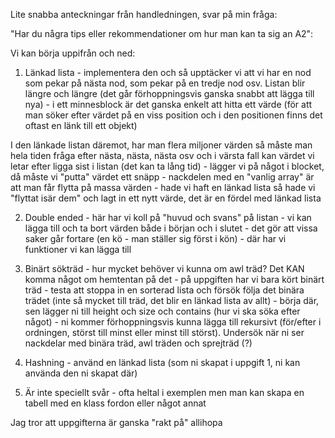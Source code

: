 Lite snabba anteckningar från handledningen, svar på min fråga:

"Har du några tips eller rekommendationer om hur man kan ta sig an A2":

Vi kan börja uppifrån och ned:

1. Länkad lista - implementera den och så upptäcker vi att vi har en nod som pekar på nästa nod, som pekar på en tredje nod osv. Listan blir längre och längre (det går förhoppningsvis ganska snabbt att lägga till nya) - i ett minnesblock är det ganska enkelt att hitta ett värde (för att man söker efter värdet på en viss position och i den positionen finns det oftast en länk till ett objekt)

I den länkade listan däremot, har man flera miljoner värden så måste man hela tiden fråga efter nästa, nästa, nästa osv och i värsta fall kan värdet vi letar efter ligga sist i listan (det kan ta lång tid) - lägger vi på något i blocket, då måste vi "putta" värdet ett snäpp - nackdelen med en "vanlig array" är att man får flytta på massa värden - hade vi haft en länkad lista så hade vi "flyttat isär dem" och lagt in ett nytt värde, det är en fördel med länkad lista 

2. Double ended - här har vi koll på "huvud och svans" på listan - vi kan lägga till och ta bort värden både i början och i slutet - det gör att vissa saker går fortare (en kö - man ställer sig först i kön) - där har vi funktioner vi kan lägga till

3. Binärt sökträd - hur mycket behöver vi kunna om awl träd? Det KAN komma något om hemtentan på det - på uppgiften har vi bara kört binärt träd - testa att stoppa in en sorterad lista och försök följa det binära trädet (inte så mycket till träd, det blir en länkad lista av allt) - börja där, sen lägger ni till height och size och contains (hur vi ska söka efter något) - ni kommer förhoppningsvis kunna lägga till rekursivt (för/efter i ordningen, störst till minst eller minst till störst). Undersök när ni ser nackdelar med binära träd, awl träden och sprejträd (?)

4. Hashning - använd en länkad lista (som ni skapat i uppgift 1, ni kan använda den ni skapat där)

5. Är inte speciellt svår - ofta heltal i exemplen men man kan skapa en tabell med en klass fordon eller något annat 

Jag tror att uppgifterna är ganska "rakt på" allihopa
